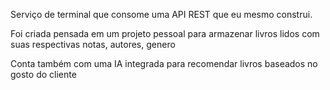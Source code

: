 Serviço de terminal que consome uma API REST que eu mesmo construi. 

Foi criada pensada em um projeto pessoal para armazenar livros lidos com suas respectivas notas, autores, genero

Conta também com uma IA integrada para recomendar livros baseados no gosto do cliente